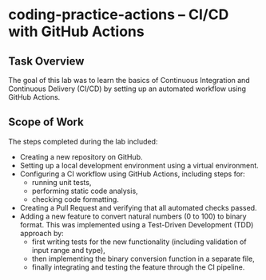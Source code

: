 # coding-practice-actions – CI/CD with GitHub Actions

## Task Overview

The goal of this lab was to learn the basics of Continuous Integration and Continuous Delivery (CI/CD) by setting up an automated workflow using GitHub Actions.

## Scope of Work

The steps completed during the lab included:

- Creating a new repository on GitHub.
- Setting up a local development environment using a virtual environment.
- Configuring a CI workflow using GitHub Actions, including steps for:
  - running unit tests,
  - performing static code analysis,
  - checking code formatting.
- Creating a Pull Request and verifying that all automated checks passed.
- Adding a new feature to convert natural numbers (0 to 100) to binary format. This was implemented using a Test-Driven Development (TDD) approach by:
  - first writing tests for the new functionality (including validation of input range and type),
  - then implementing the binary conversion function in a separate file,
  - finally integrating and testing the feature through the CI pipeline.
